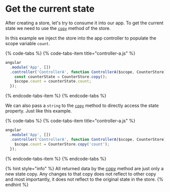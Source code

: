 # Get the current state

After creating a store, let's try to consume it into our app. To get the current state we need to use the [`copy`](../api-reference/copy.md) method of the store.

In this example we inject the store into the app controller to populate the scope variable `count`.

{% code-tabs %}
{% code-tabs-item title="controller-a.js" %}
```javascript
angular
  .module('App', [])
  .controller('ControllerA', function ControllerA($scope, CounterStore) {
    const counterState = CounterStore.copy();
    $scope.count = counterState.count;
  });
```
{% endcode-tabs-item %}
{% endcode-tabs %}

We can also pass a `string` to the [`copy`](../api-reference/copy.md) method to directly access the state property. Just like this example. 

{% code-tabs %}
{% code-tabs-item title="controller-a.js" %}
```javascript
angular
  .module('App', [])
  .controller('ControllerA', function ControllerA($scope, CounterStore) {
    $scope.count = CounterStore.copy('count');
  });
```
{% endcode-tabs-item %}
{% endcode-tabs %}

{% hint style="info" %}
All returned data by the [copy](../api-reference/copy.md) method are just only a new state copy. Any changes to that copy does not reflect to other copy and most importantly, it does not reflect to the original state in the store.
{% endhint %}

